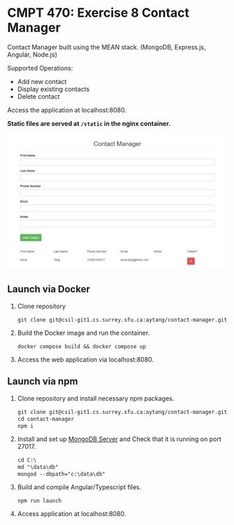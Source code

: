 # CMPT 470: Exercise 8 Contact Manager

Contact Manager built using the MEAN stack. (MongoDB, Express.js, Angular, Node.js)

Supported Operations:

- Add new contact
- Display existing contacts
- Delete contact

Access the application at localhost:8080.

**Static files are served at `/static` in the nginx container.**

<p align = 'center'>
  <img src = '/sample.png'>
</p>

## Launch via Docker

1. Clone repository

   ```
   git clone git@csil-git1.cs.surrey.sfu.ca:aytang/contact-manager.git
   ```
2. Build the Docker image and run the container.

   ```
   docker compose build && docker compose up
   ```
3. Access the web application via localhost:8080.

## Launch via npm

1. Clone repository and install necessary npm packages.

   ```
   git clone git@csil-git1.cs.surrey.sfu.ca:aytang/contact-manager.git
   cd contact-manager 
   npm i 
   ```
2. Install and set up [MongoDB Server](https://www.mongodb.com/try/download/compass) and Check that it is running on port 27017.

   ```
   cd C:\
   md "\data\db"
   mongod --dbpath="c:\data\db"
   ```
3. Build and compile Angular/Typescript files.

   ```
   npm run launch
   ```
4. Access application at localhost:8080.
